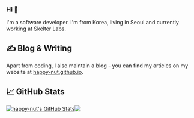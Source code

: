 ### Hi 👋

I'm a software developer. I'm from Korea, living in Seoul and currently working at Skelter Labs.

## ✍ Blog & Writing

Apart from coding, I also maintain a blog - you can find my articles on my website at [happy-nut.github.io](https://happy-nut.github.io/).

<!--
**happy-nut/happy-nut** is a ✨ _special_ ✨ repository because its `README.md` (this file) appears on your GitHub profile.

Here are some ideas to get you started:

- 🔭 I’m currently working on ...
- 🌱 I’m currently learning ...
- 👯 I’m looking to collaborate on ...
- 🤔 I’m looking for help with ...
- 💬 Ask me about ...
- 📫 How to reach me: ...
- 😄 Pronouns: ...
- ⚡ Fun fact: ...
-->

## &#x1f4c8; GitHub Stats

<div style="display:flex">
  <a href="https://github.com/happy-nut/happy-nut">
    <img align="center" src="https://github-readme-stats.vercel.app/api?username=happy-nut&show_icons=true&line_height=27&count_private=true" alt="happy-nut's GitHub Stats" />
  </a>

  <a href="https://github.com/happy-nut/happy-nut">
    <img align="center" src="https://github-readme-stats.vercel.app/api/top-langs/?username=happy-nut&hide=objective-c,html" />
  </a>
</div>

